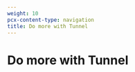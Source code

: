 ```yaml
---
weight: 10
pcx-content-type: navigation
title: Do more with Tunnel
---
```


# Do more with Tunnel

<DirectoryListing path="/connections/connect-apps/do-more-with-tunnels" />